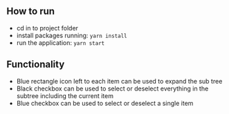 ## How to run

- cd in to project folder
- install packages running: `yarn install`
- run the application: `yarn start`

## Functionality

- Blue rectangle icon left to each item can be used to expand the sub tree
- Black checkbox can be used to select or deselect everything in the subtree including the current item
- Blue checkbox can be used to select or deselect a single item
